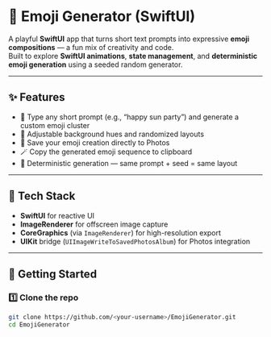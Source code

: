 # 🎨 Emoji Generator (SwiftUI)

A playful **SwiftUI** app that turns short text prompts into expressive **emoji compositions** — a fun mix of creativity and code.  
Built to explore **SwiftUI animations**, **state management**, and **deterministic emoji generation** using a seeded random generator.

---

## ✨ Features
- 🧠 Type any short prompt (e.g., “happy sun party”) and generate a custom emoji cluster  
- 🎨 Adjustable background hues and randomized layouts  
- 📸 Save your emoji creation directly to Photos  
- 🪄 Copy the generated emoji sequence to clipboard  
- 🔁 Deterministic generation — same prompt + seed = same layout  

---

## 🧰 Tech Stack
- **SwiftUI** for reactive UI  
- **ImageRenderer** for offscreen image capture  
- **CoreGraphics** (via `ImageRenderer`) for high-resolution export  
- **UIKit** bridge (`UIImageWriteToSavedPhotosAlbum`) for Photos integration  

---

## 🚀 Getting Started

### 1️⃣ Clone the repo
```bash
git clone https://github.com/<your-username>/EmojiGenerator.git
cd EmojiGenerator
